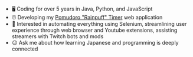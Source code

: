 - 🖥️ Coding for over 5 years in Java, Python, and JavaScript
- ⏰ Developing my [Pomudoro "Rainpuff" Timer](https://github.com/ricky-taing/pomudoro-timer) web application
- 🔭 Interested in automating everything using Selenium, streamlining user experience through web browser and Youtube extensions, assisting streamers with Twitch bots and mods
- 😉 Ask me about how learning Japanese and programming is deeply connected

<!--
**ricky-taing/ricky-taing** is a ✨ _special_ ✨ repository because its `README.md` (this file) appears on your GitHub profile.

Here are some ideas to get you started:

- 🔭 I’m currently working on ...
- 🌱 I’m currently learning ...
- 👯 I’m looking to collaborate on ...
- 🤔 I’m looking for help with ...
- 💬 Ask me about ...
- 📫 How to reach me: ...
- 😄 Pronouns: ...
- ⚡ Fun fact: ...
-->
